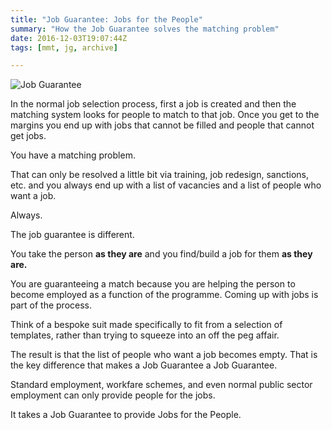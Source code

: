 ```yaml
---
title: "Job Guarantee: Jobs for the People"
summary: "How the Job Guarantee solves the matching problem"
date: 2016-12-03T19:07:44Z
tags: [mmt, jg, archive]

---
```


![Job Guarantee](images/job-guarantee.png)


In the normal job selection process, first a job is created and then the matching system looks for people to match to that job. Once you get to the margins you end up with jobs that cannot be filled and people that cannot get jobs.

You have a matching problem.

That can only be resolved a little bit via training, job redesign, sanctions, etc. and you always end up with a list of vacancies and a list of people who want a job.

Always.

The job guarantee is different.

You take the person **as they are** and you find/build a job for them **as they are.**

You are guaranteeing a match because you are helping the person to become employed as a function of the programme. Coming up with jobs is part of the process.

Think of a bespoke suit made specifically to fit from a selection of templates, rather than trying to squeeze into an off the peg affair.

The result is that the list of people who want a job becomes empty. That is the key difference that makes a Job Guarantee a Job Guarantee.

Standard employment, workfare schemes, and even normal public sector employment can only provide people for the jobs.

It takes a Job Guarantee to provide Jobs for the People.

